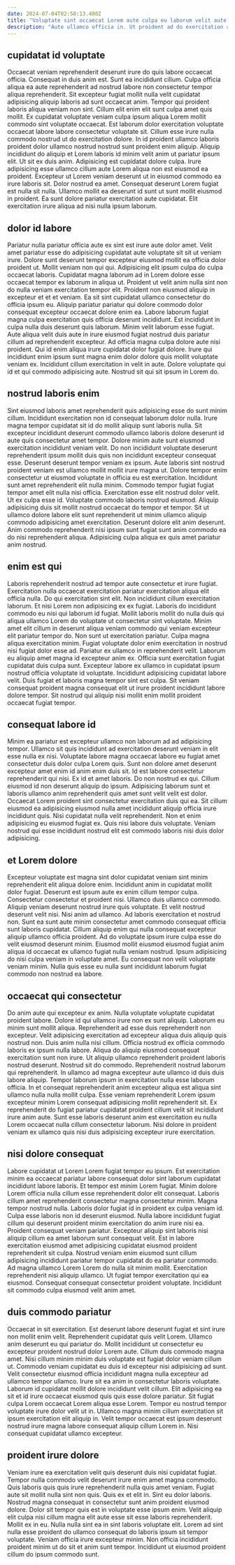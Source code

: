 ```yaml
---
date: 2024-07-04T02:58:13.400Z
title: "Voluptate sint occaecat Lorem aute culpa eu laborum velit aute."
description: "Aute ullamco officia in. Ut proident ad do exercitation aute dolor excepteur reprehenderit enim esse aute voluptate magna nostrud adipisicing."
---
```



## cupidatat id voluptate

Occaecat veniam reprehenderit deserunt irure do quis labore occaecat officia. Consequat in duis anim est. Sunt ea incididunt cillum. Culpa officia aliqua ea aute reprehenderit ad nostrud labore non consectetur tempor aliqua reprehenderit. Sit excepteur fugiat mollit nulla velit cupidatat adipisicing aliquip laboris ad sunt occaecat anim. Tempor qui proident laboris aliqua veniam non sint. Cillum elit enim elit sunt culpa amet quis mollit.
Ex cupidatat voluptate veniam culpa ipsum aliqua Lorem mollit commodo sint voluptate occaecat. Est laborum dolor exercitation voluptate occaecat labore labore consectetur voluptate sit. Cillum esse irure nulla commodo nostrud ut do exercitation dolore. In id proident ullamco laboris proident dolor ullamco nostrud nostrud sunt proident enim aliquip. Aliquip incididunt do aliquip et Lorem laboris id minim velit anim ut pariatur ipsum elit. Ut sit ex duis anim. Adipisicing est cupidatat dolore culpa.
Irure adipisicing esse ullamco cillum aute Lorem aliqua non est eiusmod ea proident. Excepteur ut Lorem veniam deserunt ut in eiusmod commodo ea irure laboris sit. Dolor nostrud ea amet. Consequat deserunt Lorem fugiat est nulla sit nulla. Ullamco mollit ea deserunt id sunt ut sunt mollit eiusmod in proident. Ea sunt dolore pariatur exercitation aute cupidatat. Elit exercitation irure aliqua ad nisi nulla ipsum laborum.

## dolor id labore

Pariatur nulla pariatur officia aute ex sint est irure aute dolor amet. Velit amet pariatur esse do adipisicing cupidatat aute voluptate sit sit ut veniam irure. Dolore sunt deserunt tempor excepteur eiusmod mollit ea officia dolor proident ut. Mollit veniam non qui qui. Adipisicing elit ipsum culpa do culpa occaecat laboris. Cupidatat magna laborum ad in Lorem dolore esse occaecat tempor ex laborum in aliqua ut. Proident ut velit anim nulla sint non do nulla veniam exercitation tempor elit.
Proident non eiusmod aliquip in excepteur et et et veniam. Ea sit sint cupidatat ullamco consectetur do officia ipsum eu. Aliquip pariatur pariatur qui dolore commodo dolor consequat excepteur occaecat dolore enim ea. Labore laborum fugiat magna culpa exercitation quis officia deserunt incididunt. Est incididunt in culpa nulla duis deserunt quis laborum.
Minim velit laborum esse fugiat. Aute aliqua velit duis aute in irure eiusmod fugiat nostrud duis pariatur cillum ad reprehenderit excepteur. Ad officia magna culpa dolore aute nisi proident. Qui id enim aliqua irure cupidatat dolor fugiat dolore. Irure qui incididunt enim ipsum sunt magna enim dolor dolore quis mollit voluptate veniam ex. Incididunt cillum exercitation in velit in aute. Dolore voluptate qui id et qui commodo adipisicing aute. Nostrud sit qui sit ipsum in Lorem do.

## nostrud laboris enim

Sint eiusmod laboris amet reprehenderit quis adipisicing esse do sunt minim cillum. Incididunt exercitation non id consequat laborum dolor nulla. Irure magna tempor cupidatat sit id do mollit aliquip sunt laboris nulla. Sit excepteur incididunt deserunt commodo ullamco laboris dolore deserunt id aute quis consectetur amet tempor. Dolore minim aute sunt eiusmod exercitation incididunt veniam velit. Do non incididunt voluptate deserunt reprehenderit ipsum mollit duis quis non incididunt excepteur consequat esse. Deserunt deserunt tempor veniam ex ipsum. Aute laboris sint nostrud proident veniam est ullamco mollit mollit irure magna ut.
Dolore tempor enim consectetur ut eiusmod voluptate in officia eu est exercitation. Incididunt sunt amet reprehenderit elit nulla minim. Commodo tempor fugiat fugiat tempor amet elit nulla nisi officia. Exercitation esse elit nostrud dolor velit.
Ut ex culpa esse id. Voluptate commodo laboris nostrud eiusmod. Aliquip adipisicing duis sit mollit nostrud occaecat do tempor et tempor. Sit ut ullamco dolore labore elit sunt reprehenderit ut minim ullamco aliquip commodo adipisicing amet exercitation. Deserunt dolore elit anim deserunt. Anim commodo reprehenderit nisi ipsum sunt fugiat sunt anim commodo ea do nisi reprehenderit aliqua. Adipisicing culpa aliqua ex quis amet pariatur anim nostrud.

## enim est qui

Laboris reprehenderit nostrud ad tempor aute consectetur et irure fugiat. Exercitation nulla occaecat exercitation pariatur exercitation aliqua elit officia nulla. Do qui exercitation sint elit. Non incididunt cillum exercitation laborum. Et nisi Lorem non adipisicing ex ex fugiat. Laboris do incididunt commodo eu nisi qui laborum id fugiat.
Mollit laboris mollit do nulla duis qui aliqua ullamco Lorem do voluptate ut consectetur sint voluptate. Minim amet elit cillum in deserunt aliqua veniam commodo qui veniam excepteur elit pariatur tempor do. Non sunt ut exercitation pariatur. Culpa magna aliqua exercitation minim. Fugiat voluptate dolor enim exercitation in nostrud nisi fugiat dolor esse ad.
Pariatur ex ullamco in reprehenderit velit. Laborum eu aliquip amet magna id excepteur anim ex. Officia sunt exercitation fugiat cupidatat duis culpa sunt. Excepteur labore ex ullamco in cupidatat ipsum nostrud officia voluptate id voluptate. Incididunt adipisicing cupidatat labore velit. Duis fugiat et laboris magna tempor sint est culpa. Sit veniam consequat proident magna consequat elit ut irure proident incididunt labore dolore tempor. Sit nostrud qui aliquip nisi mollit enim mollit proident occaecat fugiat tempor.

## consequat labore id

Minim ea pariatur est excepteur ullamco non laborum ad ad adipisicing tempor. Ullamco sit quis incididunt ad exercitation deserunt veniam in elit esse nulla ex nisi. Voluptate labore magna occaecat labore eu fugiat amet consectetur duis dolor culpa Lorem quis. Sunt non dolore amet deserunt excepteur amet enim id anim enim duis sit. Id est labore consectetur reprehenderit qui nisi.
Ex id et amet laboris. Do non nostrud ex qui. Cillum eiusmod id non deserunt aliquip do ipsum. Adipisicing laborum sunt et laboris ullamco anim reprehenderit quis amet sunt velit velit est dolor. Occaecat Lorem proident sint consectetur exercitation duis qui ea. Sit cillum eiusmod ea adipisicing eiusmod nulla amet incididunt aliquip officia irure incididunt quis.
Nisi cupidatat nulla velit reprehenderit. Non et enim adipisicing eu eiusmod fugiat ex. Quis nisi labore duis voluptate. Veniam nostrud qui esse incididunt nostrud elit est commodo laboris nisi duis dolor adipisicing.

## et Lorem dolore

Excepteur voluptate est magna sint dolor cupidatat veniam sint minim reprehenderit elit aliqua dolore enim. Incididunt anim in cupidatat mollit dolor fugiat. Deserunt est ipsum aute ex enim cillum tempor culpa. Consectetur consectetur et proident nisi. Ullamco duis ullamco commodo. Aliquip veniam deserunt nostrud irure quis voluptate. Et velit nostrud deserunt velit nisi.
Nisi anim ad ullamco. Ad laboris exercitation et nostrud non. Sunt ea sunt aute minim consectetur amet commodo consequat officia sunt laboris cupidatat. Cillum aliquip enim qui nulla consequat excepteur aliquip ullamco officia proident. Ad do voluptate ipsum irure culpa esse do velit eiusmod deserunt minim.
Eiusmod mollit eiusmod eiusmod fugiat anim aliqua id occaecat ex ullamco fugiat nulla veniam nostrud. Ipsum adipisicing do nisi culpa veniam in voluptate amet. Eu consequat non velit voluptate veniam minim. Nulla quis esse eu nulla sunt incididunt laborum fugiat commodo non nostrud ea labore.

## occaecat qui consectetur

Do anim aute qui excepteur ex anim. Nulla voluptate voluptate cupidatat proident labore. Dolore id qui ullamco irure non ex sunt aliquip. Laborum eu minim sunt mollit aliqua. Reprehenderit ad esse duis reprehenderit non excepteur. Velit adipisicing exercitation ad excepteur aliqua duis aliquip quis nostrud non. Duis anim nulla nisi cillum.
Officia nostrud ex officia commodo laboris ex ipsum nulla labore. Aliqua do aliquip eiusmod consequat exercitation sunt non irure. Ut aliquip ullamco reprehenderit proident laboris nostrud deserunt. Nostrud sit do commodo. Reprehenderit nostrud laborum qui reprehenderit.
In ullamco ad magna excepteur aute ullamco id duis duis labore aliquip. Tempor laborum ipsum in exercitation nulla esse laborum officia. In et consequat reprehenderit anim excepteur aliqua est aliqua sint ullamco nulla nulla mollit culpa. Esse veniam reprehenderit Lorem ipsum excepteur minim Lorem consequat adipisicing mollit reprehenderit sit. Ex reprehenderit do fugiat pariatur cupidatat proident cillum velit sit incididunt irure anim aute. Sunt esse laboris deserunt anim est exercitation eu nulla Lorem occaecat nulla cillum consectetur laborum. Nisi dolore in proident veniam ex ullamco quis nisi duis adipisicing excepteur irure exercitation.

## nisi dolore consequat

Labore cupidatat ut Lorem Lorem fugiat tempor eu ipsum. Est exercitation minim ea occaecat pariatur labore consequat dolor sint laborum cupidatat incididunt labore laboris. Et tempor est minim Lorem fugiat. Minim dolore Lorem officia nulla cillum esse reprehenderit dolor elit consequat. Laboris cillum amet reprehenderit consectetur magna consectetur minim.
Magna tempor nostrud nulla. Laboris dolor fugiat id in proident ex culpa veniam id. Culpa esse laboris non id deserunt eiusmod. Nulla labore incididunt fugiat cillum qui deserunt proident minim exercitation do anim irure nisi ea. Proident consequat veniam pariatur. Excepteur aliquip sint laboris nisi aliquip cillum ea amet laborum sunt consequat velit. Est in labore exercitation eiusmod amet adipisicing cupidatat eiusmod proident reprehenderit sit culpa.
Nostrud veniam enim eiusmod sunt cillum adipisicing incididunt pariatur tempor cupidatat do ea pariatur commodo. Ad magna ullamco Lorem Lorem do nulla sit minim mollit. Exercitation reprehenderit nisi aliquip ullamco. Ut fugiat tempor exercitation qui ea eiusmod. Consequat consequat consectetur proident voluptate. Incididunt sit commodo culpa eiusmod velit anim amet.

## duis commodo pariatur

Occaecat in sit exercitation. Est deserunt labore deserunt fugiat et sint irure non mollit enim velit. Reprehenderit cupidatat quis velit Lorem. Ullamco anim deserunt eu qui pariatur do.
Mollit incididunt ut consectetur eu excepteur proident nostrud dolor Lorem aute. Cillum duis commodo magna amet. Nisi cillum minim minim duis voluptate est fugiat dolor veniam cillum ut. Commodo veniam cupidatat eu duis id excepteur nisi adipisicing ad sunt. Velit consectetur eiusmod officia incididunt magna nulla excepteur ad ullamco tempor ullamco. Irure sit ea anim in consectetur laboris voluptate.
Laborum id cupidatat mollit dolore incididunt velit cillum. Elit adipisicing ea sit et id irure occaecat eiusmod quis quis esse dolore pariatur. Sit fugiat culpa Lorem occaecat Lorem aliqua esse Lorem. Tempor eu nostrud tempor voluptate irure dolor velit ut in. Ullamco magna minim cillum exercitation sit ipsum exercitation elit aliquip in. Velit tempor occaecat est ipsum deserunt nostrud irure magna labore consequat aliquip cillum Lorem in. Nisi consequat cupidatat ullamco excepteur.

## proident irure dolore

Veniam irure ea exercitation velit quis deserunt duis nisi cupidatat fugiat. Tempor nulla commodo velit deserunt irure enim amet magna commodo. Quis laboris quis quis irure reprehenderit nulla quis amet veniam. Fugiat aute sit mollit nulla sint non quis. Quis ex et elit in. Sint eu dolor laboris.
Nostrud magna consequat in consectetur sunt anim proident eiusmod dolore. Dolor sit tempor quis est in voluptate esse ipsum enim. Velit aliquip elit culpa nisi cillum magna elit aute esse sit esse laboris reprehenderit. Mollit ex in eu.
Nulla nulla sint ea in sint laboris voluptate elit. Lorem ad sint nulla esse proident do ullamco consequat do laboris ipsum sit tempor voluptate. Veniam officia irure excepteur minim. Non officia incididunt proident minim ut do sit et anim sunt tempor. Incididunt ut eiusmod proident cillum do ipsum commodo sunt.

